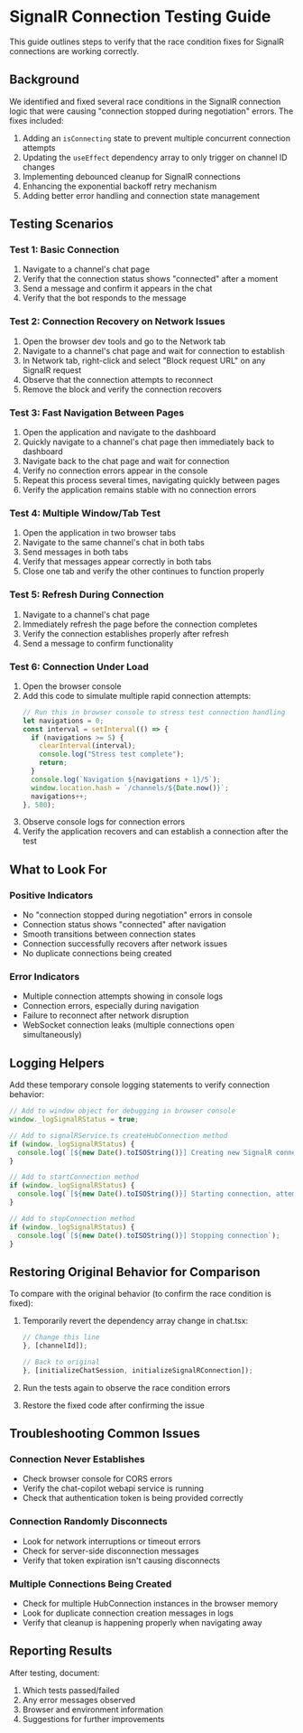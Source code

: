 # SignalR Connection Testing Guide

This guide outlines steps to verify that the race condition fixes for SignalR connections are working correctly.

## Background

We identified and fixed several race conditions in the SignalR connection logic that were causing "connection stopped during negotiation" errors. The fixes included:

1. Adding an `isConnecting` state to prevent multiple concurrent connection attempts
2. Updating the `useEffect` dependency array to only trigger on channel ID changes
3. Implementing debounced cleanup for SignalR connections
4. Enhancing the exponential backoff retry mechanism
5. Adding better error handling and connection state management

## Testing Scenarios

### Test 1: Basic Connection

1. Navigate to a channel's chat page
2. Verify that the connection status shows "connected" after a moment
3. Send a message and confirm it appears in the chat
4. Verify that the bot responds to the message

### Test 2: Connection Recovery on Network Issues

1. Open the browser dev tools and go to the Network tab
2. Navigate to a channel's chat page and wait for connection to establish
3. In Network tab, right-click and select "Block request URL" on any SignalR request
4. Observe that the connection attempts to reconnect
5. Remove the block and verify the connection recovers

### Test 3: Fast Navigation Between Pages

1. Open the application and navigate to the dashboard
2. Quickly navigate to a channel's chat page then immediately back to dashboard
3. Navigate back to the chat page and wait for connection
4. Verify no connection errors appear in the console
5. Repeat this process several times, navigating quickly between pages
6. Verify the application remains stable with no connection errors

### Test 4: Multiple Window/Tab Test

1. Open the application in two browser tabs
2. Navigate to the same channel's chat in both tabs
3. Send messages in both tabs
4. Verify that messages appear correctly in both tabs
5. Close one tab and verify the other continues to function properly

### Test 5: Refresh During Connection

1. Navigate to a channel's chat page
2. Immediately refresh the page before the connection completes
3. Verify the connection establishes properly after refresh
4. Send a message to confirm functionality

### Test 6: Connection Under Load

1. Open the browser console
2. Add this code to simulate multiple rapid connection attempts:
   ```javascript
   // Run this in browser console to stress test connection handling
   let navigations = 0;
   const interval = setInterval(() => {
     if (navigations >= 5) {
       clearInterval(interval);
       console.log("Stress test complete");
       return;
     }
     console.log(`Navigation ${navigations + 1}/5`);
     window.location.hash = `/channels/${Date.now()}`;
     navigations++;
   }, 500);
   ```
3. Observe console logs for connection errors
4. Verify the application recovers and can establish a connection after the test

## What to Look For

### Positive Indicators
- No "connection stopped during negotiation" errors in console
- Connection status shows "connected" after navigation
- Smooth transitions between connection states
- Connection successfully recovers after network issues
- No duplicate connections being created

### Error Indicators
- Multiple connection attempts showing in console logs
- Connection errors, especially during navigation
- Failure to reconnect after network disruption
- WebSocket connection leaks (multiple connections open simultaneously)

## Logging Helpers

Add these temporary console logging statements to verify connection behavior:

```javascript
// Add to window object for debugging in browser console
window._logSignalRStatus = true;

// Add to signalRService.ts createHubConnection method
if (window._logSignalRStatus) {
  console.log(`[${new Date().toISOString()}] Creating new SignalR connection`);
}

// Add to startConnection method
if (window._logSignalRStatus) {
  console.log(`[${new Date().toISOString()}] Starting connection, attempt: ${attempts + 1}`);
}

// Add to stopConnection method
if (window._logSignalRStatus) {
  console.log(`[${new Date().toISOString()}] Stopping connection`);
}
```

## Restoring Original Behavior for Comparison

To compare with the original behavior (to confirm the race condition is fixed):

1. Temporarily revert the dependency array change in chat.tsx:
   ```javascript
   // Change this line
   }, [channelId]);
   
   // Back to original
   }, [initializeChatSession, initializeSignalRConnection]);
   ```

2. Run the tests again to observe the race condition errors
3. Restore the fixed code after confirming the issue

## Troubleshooting Common Issues

### Connection Never Establishes
- Check browser console for CORS errors
- Verify the chat-copilot webapi service is running
- Check that authentication token is being provided correctly

### Connection Randomly Disconnects
- Look for network interruptions or timeout errors
- Check for server-side disconnection messages
- Verify that token expiration isn't causing disconnects

### Multiple Connections Being Created
- Check for multiple HubConnection instances in the browser memory
- Look for duplicate connection creation messages in logs
- Verify that cleanup is happening properly when navigating away

## Reporting Results

After testing, document:
1. Which tests passed/failed
2. Any error messages observed
3. Browser and environment information
4. Suggestions for further improvements